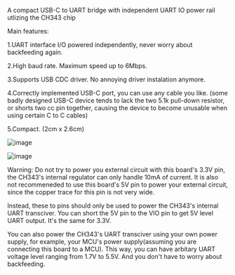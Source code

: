 A compact USB-C to UART bridge with independent UART IO power rail utlizing the CH343 chip

Main features:

  1.UART interface I/O powered independently, never worry about backfeeding again.

  2.High baud rate. Maximum speed up to 6Mbps.

  3.Supports USB CDC driver. No annoying driver instalation anymore.

  4.Correctly implemented USB-C port, you can use any cable you like.
  (some badly designed USB-C device tends to lack the two 5.1k pull-down resistor, or shorts two cc pin together, causing the device to become unusable when using certain C to C cables)

  5.Compact. (2cm x 2.6cm)

![image](https://github.com/RathBee/USBC-Serial/assets/157344506/da4f36a1-c0ac-4012-ae22-c6ad6ea70610)




![image](https://github.com/RathBee/USBC-Serial/assets/157344506/88921067-cd8d-46bf-85a6-ad80e239f427)


Warning: Do not try to power you external circuit with this board's 3.3V pin, the CH343's internal regulator can only handle 10mA of current.
It is also not recommeneded to use this board's 5V pin to power your external circuit, since the copper trace for this pin is not very wide.

Instead, these to pins should only be used to power the CH343's internal UART transciver. 
You can short the 5V pin to the VIO pin to get 5V level UART output. It's the same for 3.3V.

You can also power the CH343's UART transciver using your own power supply, for example, your MCU's power supply(assuming you are connecting this board to a MCU).
This way, you can have arbitary UART voltage level ranging from 1.7V to 5.5V. And you don't have to worry about backfeeding.

